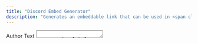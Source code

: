 ```yaml
---
title: "Discord Embed Generator"
description: "Generates an embeddable link that can be used in <span class='accent'>Discord</span>.<br>Use this tool <span class='accent'>at your own risk</span>."
---
```


<link rel='stylesheet' href='/scss/zalgo.css'>

<form>
	<label for='author text'>Author Text</label>
	<textarea id='author text' rows='1' name='author text'>
	
	<label for='title text'>Title Text</label>
	<textarea id='title text' rows='1' name='title text'>
</form>

<div style='width: 100%' class='center'>
	<button style='margin-bottom: 0' class='btn' type='button' onclick='copy()'>Copy to Clipboard</button>
</div>

<script src='/js/discord-embed.js'></script>
